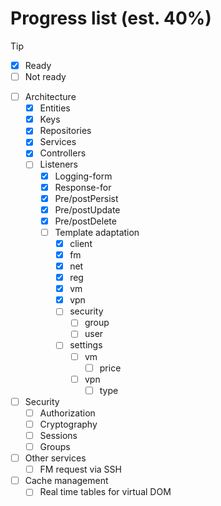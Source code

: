 # Progress list (est. 40%)

> [!TIP]
> - [X] Ready
> - [ ] Not ready

- [ ] Architecture
  - [X] Entities
  - [X] Keys
  - [X] Repositories
  - [X] Services
  - [X] Controllers
  - [ ] Listeners
    - [X] Logging-form
    - [X] Response-for
    - [X] Pre/postPersist
    - [X] Pre/postUpdate
    - [X] Pre/postDelete
    - [ ] Template adaptation
      - [X] client
      - [X] fm
      - [X] net
      - [X] reg
      - [X] vm
      - [X] vpn
      - [ ] security
        - [ ] group
        - [ ] user
      - [ ] settings
        - [ ] vm
          - [ ] price
        - [ ] vpn
          - [ ] type
- [ ] Security
  - [ ] Authorization
  - [ ] Cryptography
  - [ ] Sessions
  - [ ] Groups
- [ ] Other services
  - [ ] FM request via SSH
- [ ] Cache management
  - [ ] Real time tables for virtual DOM
